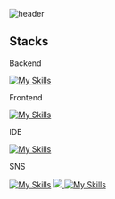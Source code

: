 ![header](https://capsule-render.vercel.app/api?type=transparent&color=000000&height=150&section=header&text=Welcome_in_yunho_island!&fontColor=8bb9e3&fontSize=40&animation=fadeIn&fontAlignY=55)


## Stacks

Backend

[![My Skills](https://skills.thijs.gg/icons?i=java,ruby,py,c,cpp)](https://skills.thijs.gg)

Frontend

[![My Skills](https://skills.thijs.gg/icons?i=js,html,css)](https://skills.thijs.gg)

IDE

[![My Skills](https://skills.thijs.gg/icons?i=idea,eclipse,visualstudio,vscode)](https://skills.thijs.gg)

SNS

    
[![My Skills](https://skills.thijs.gg/icons?i=github,git)](https://skills.thijs.gg)
<a href="https://www.instagram.com/u._.no02/">
        <img src="https://skills.thijs.gg/icons?i=instagram"> 
    </a>
[![My Skills](https://skills.thijs.gg/icons?i=notion,obsidian)](https://skills.thijs.gg)


<!--

**yunhoch0i/yunhoch0i** is a ✨ _special_ ✨ repository because its `README.md` (this file) appears on your GitHub profile.

Here are some ideas to get you started:

- 🔭 I’m currently working on ...
- 🌱 I’m currently learning ...
- 👯 I’m looking to collaborate on ...
- 🤔 I’m looking for help with ...
- 💬 Ask me about ...
- 📫 How to reach me: ...
- 😄 Pronouns: ...
- ⚡ Fun fact: ...
-->
